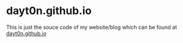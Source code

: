 dayt0n.github.io
================
This is just the souce code of my website/blog which can be found at [dayt0n.github.io](http://dayt0n.github.io/)